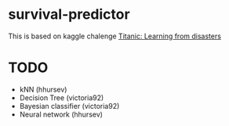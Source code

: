 # survival-predictor
This is based on kaggle chalenge [Titanic: Learning from disasters](https://www.kaggle.com/c/titanic-gettingStarted/data)

# TODO

- kNN (hhursev)
- Decision Tree (victoria92)
- Bayesian classifier (victoria92)
- Neural network (hhursev)

